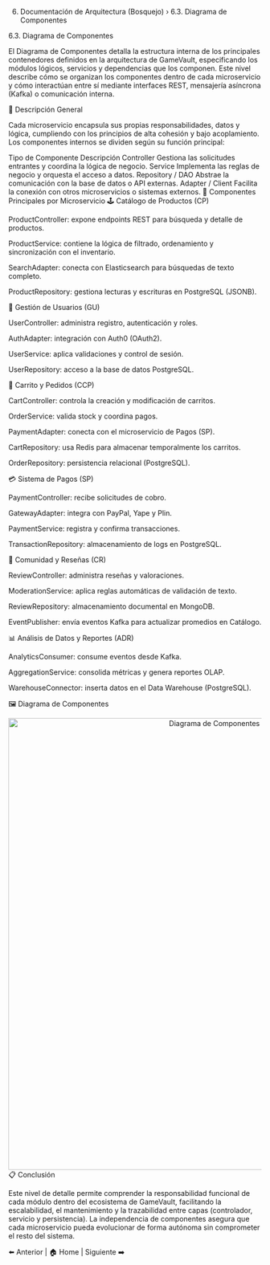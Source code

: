 6. Documentación de Arquitectura (Bosquejo)
 › 6.3. Diagrama de Componentes

6.3. Diagrama de Componentes

El Diagrama de Componentes detalla la estructura interna de los principales contenedores definidos en la arquitectura de GameVault, especificando los módulos lógicos, servicios y dependencias que los componen.
Este nivel describe cómo se organizan los componentes dentro de cada microservicio y cómo interactúan entre sí mediante interfaces REST, mensajería asíncrona (Kafka) o comunicación interna.

🧩 Descripción General

Cada microservicio encapsula sus propias responsabilidades, datos y lógica, cumpliendo con los principios de alta cohesión y bajo acoplamiento.
Los componentes internos se dividen según su función principal:

Tipo de Componente	Descripción
Controller	Gestiona las solicitudes entrantes y coordina la lógica de negocio.
Service	Implementa las reglas de negocio y orquesta el acceso a datos.
Repository / DAO	Abstrae la comunicación con la base de datos o API externas.
Adapter / Client	Facilita la conexión con otros microservicios o sistemas externos.
🧱 Componentes Principales por Microservicio
🕹️ Catálogo de Productos (CP)

ProductController: expone endpoints REST para búsqueda y detalle de productos.

ProductService: contiene la lógica de filtrado, ordenamiento y sincronización con el inventario.

SearchAdapter: conecta con Elasticsearch para búsquedas de texto completo.

ProductRepository: gestiona lecturas y escrituras en PostgreSQL (JSONB).

👥 Gestión de Usuarios (GU)

UserController: administra registro, autenticación y roles.

AuthAdapter: integración con Auth0 (OAuth2).

UserService: aplica validaciones y control de sesión.

UserRepository: acceso a la base de datos PostgreSQL.

🛒 Carrito y Pedidos (CCP)

CartController: controla la creación y modificación de carritos.

OrderService: valida stock y coordina pagos.

PaymentAdapter: conecta con el microservicio de Pagos (SP).

CartRepository: usa Redis para almacenar temporalmente los carritos.

OrderRepository: persistencia relacional (PostgreSQL).

💳 Sistema de Pagos (SP)

PaymentController: recibe solicitudes de cobro.

GatewayAdapter: integra con PayPal, Yape y Plin.

PaymentService: registra y confirma transacciones.

TransactionRepository: almacenamiento de logs en PostgreSQL.

💬 Comunidad y Reseñas (CR)

ReviewController: administra reseñas y valoraciones.

ModerationService: aplica reglas automáticas de validación de texto.

ReviewRepository: almacenamiento documental en MongoDB.

EventPublisher: envía eventos Kafka para actualizar promedios en Catálogo.

📊 Análisis de Datos y Reportes (ADR)

AnalyticsConsumer: consume eventos desde Kafka.

AggregationService: consolida métricas y genera reportes OLAP.

WarehouseConnector: inserta datos en el Data Warehouse (PostgreSQL).

🖼️ Diagrama de Componentes
<div align="center"> <img src="ComponentDiagram.jpg" alt="Diagrama de Componentes de GameVault" width="900"/> </div>
📋 Conclusión

Este nivel de detalle permite comprender la responsabilidad funcional de cada módulo dentro del ecosistema de GameVault, facilitando la escalabilidad, el mantenimiento y la trazabilidad entre capas (controlador, servicio y persistencia).
La independencia de componentes asegura que cada microservicio pueda evolucionar de forma autónoma sin comprometer el resto del sistema.

⬅️ Anterior
 | 🏠 Home
 | Siguiente ➡️
